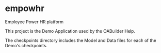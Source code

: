 # empowhr
Employee Power HR platform

This project is the Demo Application used by the OABuilder Help.

The checkpoints directory includes the Model and Data files for each of the Demo's checkpoints. 
